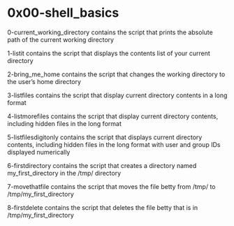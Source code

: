 # 0x00-shell_basics

0-current_working_directory contains the script that prints the absolute path of the current working directory

1-listit contains the script that displays the contents list of your current directory

2-bring_me_home contains the script that changes the working directory to the user’s home directory

3-listfiles contains the script that display current directory contents in a long format

4-listmorefiles contains the script that display current directory contents, including hidden files in the long format

5-listfilesdigitonly contains the script that displays current directory contents, including hidden files in the long format with user and group IDs displayed numerically

6-firstdirectory contains the script that creates a directory named my_first_directory in the /tmp/ directory

7-movethatfile contains the script that moves the file betty from /tmp/ to /tmp/my_first_directory

8-firstdelete contains the script that deletes the file betty that is in /tmp/my_first_directory 
